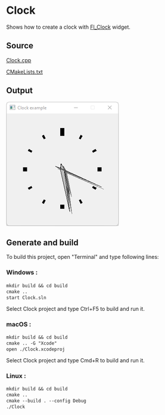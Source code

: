 # Clock

Shows how to create a clock with [Fl_Clock](https://www.fltk.org/doc-1.3/classFl__Clock.html) widget.

## Source

[Clock.cpp](Clock.cpp)

[CMakeLists.txt](CMakeLists.txt)

## Output

![output](../../../docs/Pictures/Examples/Clock.png)

## Generate and build

To build this project, open "Terminal" and type following lines:

### Windows :

``` shell
mkdir build && cd build
cmake .. 
start Clock.sln
```

Select Clock project and type Ctrl+F5 to build and run it.

### macOS :

``` shell
mkdir build && cd build
cmake .. -G "Xcode"
open ./Clock.xcodeproj
```

Select Clock project and type Cmd+R to build and run it.

### Linux :

``` shell
mkdir build && cd build
cmake .. 
cmake --build . --config Debug
./Clock
```
